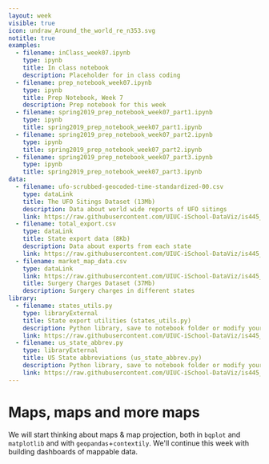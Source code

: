 ```yaml
---
layout: week
visible: true
icon: undraw_Around_the_world_re_n353.svg
notitle: true
examples:
  - filename: inClass_week07.ipynb
    type: ipynb
    title: In class notebook
    description: Placeholder for in class coding
  - filename: prep_notebook_week07.ipynb
    type: ipynb
    title: Prep Notebook, Week 7
    description: Prep notebook for this week
  - filename: spring2019_prep_notebook_week07_part1.ipynb
    type: ipynb
    title: spring2019_prep_notebook_week07_part1.ipynb
  - filename: spring2019_prep_notebook_week07_part2.ipynb
    type: ipynb
    title: spring2019_prep_notebook_week07_part2.ipynb
  - filename: spring2019_prep_notebook_week07_part3.ipynb
    type: ipynb
    title: spring2019_prep_notebook_week07_part3.ipynb
data:
  - filename: ufo-scrubbed-geocoded-time-standardized-00.csv
    type: dataLink
    title: The UFO Sitings Dataset (13Mb)
    description: Data about world wide reports of UFO sitings
    link: https://raw.githubusercontent.com/UIUC-iSchool-DataViz/is445_data/main/ufo-scrubbed-geocoded-time-standardized-00.csv
  - filename: total_export.csv
    type: dataLink
    title: State export data (8Kb)
    description: Data about exports from each state
    link: https://raw.githubusercontent.com/UIUC-iSchool-DataViz/is445_data/main/total_export.csv
  - filename: market_map_data.csv
    type: dataLink
    link: https://raw.githubusercontent.com/UIUC-iSchool-DataViz/is445_data/main/market_map_data.csv
    title: Surgery Charges Dataset (37Mb)
    description: Surgery charges in different states
library:
  - filename: states_utils.py
    type: libraryExternal
    title: State export utilities (states_utils.py)
    description: Python library, save to notebook folder or modify your path if you know how to do that
    link: https://raw.githubusercontent.com/UIUC-iSchool-DataViz/is445_data/main/libraries/states_utils.py
  - filename: us_state_abbrev.py
    type: libraryExternal
    title: US State abbreviations (us_state_abbrev.py)
    description: Python library, save to notebook folder or modify your path if you know how to do that
    link: https://raw.githubusercontent.com/UIUC-iSchool-DataViz/is445_data/main/libraries/us_state_abbrev.py
---
```


# Maps, maps and more maps

We will start thinking about maps & map projection, both in `bqplot` and `matplotlib` and with `geopandas`+`contextily`.  We'll continue this week with building dashboards of mappable data.

<!-- ## Downloads

### Data:

 * <a href="https://uiuc-ischool-dataviz.github.io/spring2019online/week04/data/ufo-scrubbed-geocoded-time-standardized-00.csv" download>The UFO Sitings Dataset (13Mb) - ufo-scrubbed-geocoded-time-standardized-00.csv</a>
 * <a href='total_export.csv' download>State export data (8Kb) - total_export.csv</a>
 * <a href="market_map_data.csv" download>Backup: Surgery Charges Dataset (37Mb) - market_map_data.csv</a>
 * <a href="https://uiuc-ischool-dataviz.github.io/spring2019online/week08/data/data_tohoku_norm_transpose.csv" download>Earthquake sensor data (59Mb) - data_tohoku_norm_transpose.csv</a>
 * <a href="https://uiuc-ischool-dataviz.github.io/spring2019online/week08/data/location.txt" download>Earthquake locations data (12Kb) - location.txt</a>

